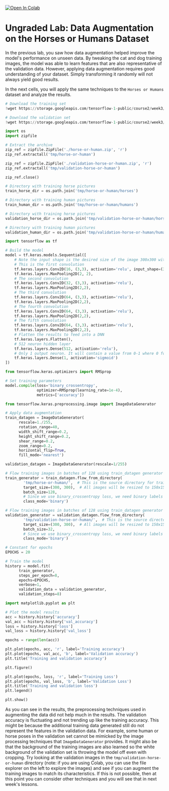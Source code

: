<a href="https://colab.research.google.com/github/https-deeplearning-ai/tensorflow-1-public/blob/master/C2/W2/ungraded_labs/C2_W2_Lab_2_horses_v_humans_augmentation.ipynb" target="_parent"><img src="https://colab.research.google.com/assets/colab-badge.svg" alt="Open In Colab"/></a>

# Ungraded Lab: Data Augmentation on the Horses or Humans Dataset

In the previous lab, you saw how data augmentation helped improve the model's performance on unseen data. By tweaking the cat and dog training images, the model was able to learn features that are also representative of the validation data. However, applying data augmentation requires good understanding of your dataset. Simply transforming it randomly will not always yield good results. 

In the next cells, you will apply the same techniques to the `Horses or Humans` dataset and analyze the results.


```python
# Download the training set
!wget https://storage.googleapis.com/tensorflow-1-public/course2/week3/horse-or-human.zip
```


```python
# Download the validation set
!wget https://storage.googleapis.com/tensorflow-1-public/course2/week3/validation-horse-or-human.zip
```


```python
import os
import zipfile

# Extract the archive
zip_ref = zipfile.ZipFile('./horse-or-human.zip', 'r')
zip_ref.extractall('tmp/horse-or-human')

zip_ref = zipfile.ZipFile('./validation-horse-or-human.zip', 'r')
zip_ref.extractall('tmp/validation-horse-or-human')

zip_ref.close()

# Directory with training horse pictures
train_horse_dir = os.path.join('tmp/horse-or-human/horses')

# Directory with training human pictures
train_human_dir = os.path.join('tmp/horse-or-human/humans')

# Directory with training horse pictures
validation_horse_dir = os.path.join('tmp/validation-horse-or-human/horses')

# Directory with training human pictures
validation_human_dir = os.path.join('tmp/validation-horse-or-human/humans')
```


```python
import tensorflow as tf

# Build the model
model = tf.keras.models.Sequential([
    # Note the input shape is the desired size of the image 300x300 with 3 bytes color
    # This is the first convolution
    tf.keras.layers.Conv2D(16, (3,3), activation='relu', input_shape=(300, 300, 3)),
    tf.keras.layers.MaxPooling2D(2, 2),
    # The second convolution
    tf.keras.layers.Conv2D(32, (3,3), activation='relu'),
    tf.keras.layers.MaxPooling2D(2,2),
    # The third convolution
    tf.keras.layers.Conv2D(64, (3,3), activation='relu'),
    tf.keras.layers.MaxPooling2D(2,2),
    # The fourth convolution
    tf.keras.layers.Conv2D(64, (3,3), activation='relu'),
    tf.keras.layers.MaxPooling2D(2,2),
    # The fifth convolution
    tf.keras.layers.Conv2D(64, (3,3), activation='relu'),
    tf.keras.layers.MaxPooling2D(2,2),
    # Flatten the results to feed into a DNN
    tf.keras.layers.Flatten(),
    # 512 neuron hidden layer
    tf.keras.layers.Dense(512, activation='relu'),
    # Only 1 output neuron. It will contain a value from 0-1 where 0 for 1 class ('horses') and 1 for the other ('humans')
    tf.keras.layers.Dense(1, activation='sigmoid')
])
```


```python
from tensorflow.keras.optimizers import RMSprop

# Set training parameters
model.compile(loss='binary_crossentropy',
              optimizer=RMSprop(learning_rate=1e-4),
              metrics=['accuracy'])
```


```python
from tensorflow.keras.preprocessing.image import ImageDataGenerator

# Apply data augmentation
train_datagen = ImageDataGenerator(
      rescale=1./255,
      rotation_range=40,
      width_shift_range=0.2,
      height_shift_range=0.2,
      shear_range=0.2,
      zoom_range=0.2,
      horizontal_flip=True,
      fill_mode='nearest')

validation_datagen = ImageDataGenerator(rescale=1/255)

# Flow training images in batches of 128 using train_datagen generator
train_generator = train_datagen.flow_from_directory(
        'tmp/horse-or-human/',  # This is the source directory for training images
        target_size=(300, 300),  # All images will be resized to 150x150
        batch_size=128,
        # Since we use binary_crossentropy loss, we need binary labels
        class_mode='binary')

# Flow training images in batches of 128 using train_datagen generator
validation_generator = validation_datagen.flow_from_directory(
        'tmp/validation-horse-or-human/',  # This is the source directory for training images
        target_size=(300, 300),  # All images will be resized to 150x150
        batch_size=32,
        # Since we use binary_crossentropy loss, we need binary labels
        class_mode='binary')
```


```python
# Constant for epochs
EPOCHS = 20

# Train the model
history = model.fit(
      train_generator,
      steps_per_epoch=8,  
      epochs=EPOCHS,
      verbose=1,
      validation_data = validation_generator,
      validation_steps=8)
```


```python
import matplotlib.pyplot as plt

# Plot the model results
acc = history.history['accuracy']
val_acc = history.history['val_accuracy']
loss = history.history['loss']
val_loss = history.history['val_loss']

epochs = range(len(acc))

plt.plot(epochs, acc, 'r', label='Training accuracy')
plt.plot(epochs, val_acc, 'b', label='Validation accuracy')
plt.title('Training and validation accuracy')

plt.figure()

plt.plot(epochs, loss, 'r', label='Training Loss')
plt.plot(epochs, val_loss, 'b', label='Validation Loss')
plt.title('Training and validation loss')
plt.legend()

plt.show()
```

As you can see in the results, the preprocessing techniques used in augmenting the data did not help much in the results. The validation accuracy is fluctuating and not trending up like the training accuracy. This might be because the additional training data generated still do not represent the features in the validation data. For example, some human or horse poses in the validation set cannot be mimicked by the image processing techniques that `ImageDataGenerator` provides. It might also be that the background of the training images are also learned so the white background of the validation set is throwing the model off even with cropping. Try looking at the validation images in the `tmp/validation-horse-or-human` directory (note: if you are using Colab, you can use the file explorer on the left to explore the images) and see if you can augment the training images to match its characteristics. If this is not possible, then at this point you can consider other techniques and you will see that in next week's lessons.
